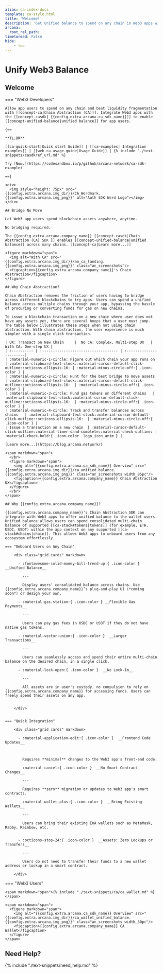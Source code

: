 ```yaml
---
alias: ca-index-docs
template: ca-style.html
title: 'Welcome!'
description: 'Get Unified balance to spend on any chain in Web3 apps with Arcana Network Chain Abstraction.'
arcana:
  root_rel_path: .
timetoread: False
hide: 
    - toc
---
```


# Unify Web3 Balance 

## Welcome

=== "Web3 Developers"

    Allow app users to spend on any chain and beat liquidity fragmentation with [[concept-ca|Chain Abstraction (CA)]]. Integrate Web3 apps with the [[concept-casdk| {{config.extra.arcana.ca_sdk_name}}]] to enable [[concept-unified-balance|unified balance]] for app users. 

    {==

    **TL;DR**

    [[ca-quick-start|Quick start Guide]] | [[ca-examples| Integration examples]] | [[web-ca-usage-guide|Usage Guide]] | {% include "./text-snippets/casdkref_url.md" %}  

    Try [Now.](https://codesandbox.io/p/github/arcana-network/ca-sdk-example)

    ==}

    <div>
      <img style="height: 75px" src="{{config.extra.arcana.img_dir}}/CA_Wordmark.{{config.extra.arcana.img_png}}" alt="Auth SDK Word Logo"></img>
    </div>

    ## Bridge No More

    Let Web3 app users spend blockchain assets anywhere, anytime. 
    
    No bridging required. 
    
    The {{config.extra.arcana.company_name}} [[concept-casdk|Chain Abstraction (CA) SDK ]] enables [[concept-unified-balance|unified balance]] across many chains. [[concept-ca|Learn more...]]

    <figure markdown="span">
      <img alt="With CA" src="{{config.extra.arcana.img_dir}}/an_ca_landing.{{config.extra.arcana.img_png}}" class="an_screenshots"/>
      <figcaption>{{config.extra.arcana.company_name}}'s Chain Abstraction</figcaption>
    </figure>

    ## Why Chain Abstraction?

    Chain Abstraction removes the friction of users having to bridge across different blockchains to try apps. Users can spend a unified balance across multiple chains through your app, bypassing the hassle of procuring or converting funds for gas on new chains.

    To issue a blockchain transaction on a new chain where user does not have any assets yet, there are several hoops that a user must jump. The table below illustrates these steps when not using chain abstraction. With chain abstraction, the user experience is much simpler with a single click transaction.

    | UX: Transact on New Chain     |  No CA: Complex, Multi-step UX   |  With CA: One-step UX |
    | :---------- | :----------------------------------- | :-----------------------|
    | :material-numeric-1-circle: Figure out which chain your app runs on       | :material-clipboard-text-clock::material-cursor-default-click-outline::octicons-ellipsis-16: | :material-minus-circle-off:{ .icon-color } |
    | :material-numeric-2-circle: Hunt for the best bridge to move assets     | :material-clipboard-text-clock::material-cursor-default-click-outline::octicons-ellipsis-16:  | :material-minus-circle-off:{ .icon-color } |
    | :material-numeric-3-circle: Fund gas tokens on different chains   | :material-clipboard-text-clock::material-cursor-default-click-outline::octicons-ellipsis-16:  | :material-minus-circle-off:{ .icon-color } |
    | :material-numeric-4-circle: Track and transfer balances across chains   | :material-clipboard-text-clock::material-cursor-default-click-outline::octicons-ellipsis-16:  | :material-minus-circle-off:{ .icon-color } |
    | Issue a transaction on a new chain  | :material-cursor-default-click-outline::material-timer-sand-complete::material-check-outline: | :material-check-bold:{ .icon-color .logo_icon_anim } |

    [Learn more...](https://blog.arcana.network/)

    <span markdown="span">
      </br>
      <figure markdown="span">
        <img alt="{{config.extra.arcana.ca_sdk_name}} Overview" src="{{config.extra.arcana.img_dir}}/ca_unified_balance.{{config.extra.arcana.img_png}}" class="an_screenshots width_85pc"/>
        <figcaption>{{config.extra.arcana.company_name}} Chain Abstraction UX</figcaption>
      </figure>
      </br>
    </span>

    ## Why {{config.extra.arcana.company_name}}?

    {{config.extra.arcana.company_name}}’s Chain Abstraction SDK can integrate with Web3 apps to offer unified balance to the wallet users. Unified balance allows users can spend consolidated multi-chain balance of supported [[ca-stack#tokens|tokens]] (for example, ETH, USDC, USDT) within the app context on any supported [[ca-stack#chains|chain]]. This allows Web3 apps to onboard users from any ecosystem effortlessly.

    === "Onboard Users on Any Chain"

        <div class="grid cards" markdown>

          - :fontawesome-solid-money-bill-trend-up:{ .icon-color } __Unified Balance__

            ---

            Display users' consolidated balance across chains. Use {{config.extra.arcana.company_name}}’s plug-and-play UI (*coming soon*) or design your own.

          - :material-gas-station:{ .icon-color } __Flexible Gas Payments__

            ---

            Users can pay gas fees in USDC or USDT if they do not have native gas tokens.

          - :material-vector-union:{ .icon-color }  __Larger Transactions__

            ---

            Users can seamlessly access and spend their entire multi-chain balance on the desired chain, in a single click.
            
          - :material-lock-open:{ .icon-color }  __No Lock-In__

            ---

            All assets are in user's custody, no compulsion to rely on {{config.extra.arcana.company_name}} for accessing funds. Users can freely spend their assets on any app.
                

        </div>


    === "Quick Integration"

        <div class="grid cards" markdown>

          - :material-application-edit:{ .icon-color }  __Frontend Code Updates__

            ---

            Requires **minimal** changes to the Web3 app's front-end code.

          - :material-cancel:{ .icon-color }  __No Smart Contract Changes__
          
            ---
            
            Requires **zero** migration or updates to Web3 app's smart contracts.

          - :material-wallet-plus:{ .icon-color }  __Bring Existing Wallets__
          
            ---
            
            Users can bring their existing EOA wallets such as MetaMask, Rabby, Rainbow, etc.

          
          - :octicons-stop-24:{ .icon-color }  __Assets: Zero Lockups or Transfers__ 
          
            ---
            
            Users do not need to transfer their funds to a new wallet address or lockup in a smart contract.

        </div>

=== "Web3 Users"

    <span markdown="span">{% include "./text-snippets/ca/ca_wallet.md" %}</span>

    <span markdown="span">
      <figure markdown="span">
        <img alt="{{config.extra.arcana.ca_sdk_name}} Overview" src="{{config.extra.arcana.img_dir}}/ca_wallet_unified_balance.{{config.extra.arcana.img_png}}" class="an_screenshots width_50pc"/>
        <figcaption>{{config.extra.arcana.company_name}} CA Wallet</figcaption>
      </figure>
    </span>

## Need Help?

{% include "./text-snippets/need_help.md" %}

